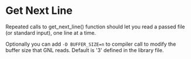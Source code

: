 # Get Next Line
Repeated calls to get_next_line() function should let you read a passed file (or standard input), one line at a time.

Optionally you can add `-D BUFFER_SIZE=n` to compiler call to modify the buffer size that GNL reads. Default is '3' defined in the library file.
